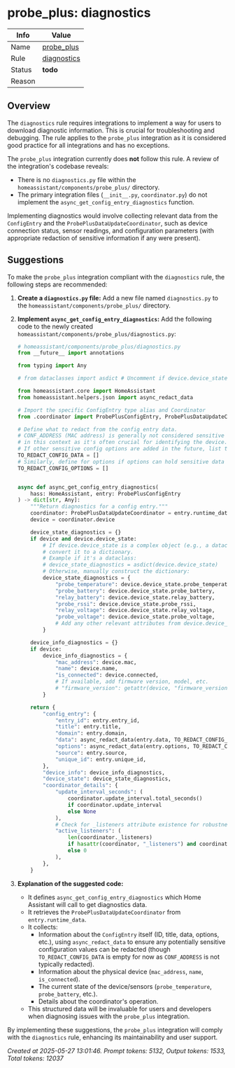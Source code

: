 # probe_plus: diagnostics

| Info   | Value                                                                    |
|--------|--------------------------------------------------------------------------|
| Name   | [probe_plus](https://www.home-assistant.io/integrations/probe_plus/) |
| Rule   | [diagnostics](https://developers.home-assistant.io/docs/core/integration-quality-scale/rules/diagnostics)                                                     |
| Status | **todo**                                                                 |
| Reason |                                                                          |

## Overview

The `diagnostics` rule requires integrations to implement a way for users to download diagnostic information. This is crucial for troubleshooting and debugging. The rule applies to the `probe_plus` integration as it is considered good practice for all integrations and has no exceptions.

The `probe_plus` integration currently does **not** follow this rule.
A review of the integration's codebase reveals:
*   There is no `diagnostics.py` file within the `homeassistant/components/probe_plus/` directory.
*   The primary integration files (`__init__.py`, `coordinator.py`) do not implement the `async_get_config_entry_diagnostics` function.

Implementing diagnostics would involve collecting relevant data from the `ConfigEntry` and the `ProbePlusDataUpdateCoordinator`, such as device connection status, sensor readings, and configuration parameters (with appropriate redaction of sensitive information if any were present).

## Suggestions

To make the `probe_plus` integration compliant with the `diagnostics` rule, the following steps are recommended:

1.  **Create a `diagnostics.py` file:**
    Add a new file named `diagnostics.py` to the `homeassistant/components/probe_plus/` directory.

2.  **Implement `async_get_config_entry_diagnostics`:**
    Add the following code to the newly created `homeassistant/components/probe_plus/diagnostics.py`:

    ```python
    # homeassistant/components/probe_plus/diagnostics.py
    from __future__ import annotations

    from typing import Any

    # from dataclasses import asdict # Uncomment if device.device_state is a dataclass

    from homeassistant.core import HomeAssistant
    from homeassistant.helpers.json import async_redact_data

    # Import the specific ConfigEntry type alias and Coordinator
    from .coordinator import ProbePlusConfigEntry, ProbePlusDataUpdateCoordinator

    # Define what to redact from the config entry data.
    # CONF_ADDRESS (MAC address) is generally not considered sensitive for diagnostics
    # in this context as it's often crucial for identifying the device.
    # If other sensitive config options are added in the future, list them here.
    TO_REDACT_CONFIG_DATA = []
    # Similarly, define for options if options can hold sensitive data
    TO_REDACT_CONFIG_OPTIONS = []


    async def async_get_config_entry_diagnostics(
        hass: HomeAssistant, entry: ProbePlusConfigEntry
    ) -> dict[str, Any]:
        """Return diagnostics for a config entry."""
        coordinator: ProbePlusDataUpdateCoordinator = entry.runtime_data
        device = coordinator.device

        device_state_diagnostics = {}
        if device and device.device_state:
            # If device.device_state is a complex object (e.g., a dataclass),
            # convert it to a dictionary.
            # Example if it's a dataclass:
            # device_state_diagnostics = asdict(device.device_state)
            # Otherwise, manually construct the dictionary:
            device_state_diagnostics = {
                "probe_temperature": device.device_state.probe_temperature,
                "probe_battery": device.device_state.probe_battery,
                "relay_battery": device.device_state.relay_battery,
                "probe_rssi": device.device_state.probe_rssi,
                "relay_voltage": device.device_state.relay_voltage,
                "probe_voltage": device.device_state.probe_voltage,
                # Add any other relevant attributes from device.device_state
            }

        device_info_diagnostics = {}
        if device:
            device_info_diagnostics = {
                "mac_address": device.mac,
                "name": device.name,
                "is_connected": device.connected,
                # If available, add firmware version, model, etc.
                # "firmware_version": getattr(device, "firmware_version", "N/A"),
            }

        return {
            "config_entry": {
                "entry_id": entry.entry_id,
                "title": entry.title,
                "domain": entry.domain,
                "data": async_redact_data(entry.data, TO_REDACT_CONFIG_DATA),
                "options": async_redact_data(entry.options, TO_REDACT_CONFIG_OPTIONS),
                "source": entry.source,
                "unique_id": entry.unique_id,
            },
            "device_info": device_info_diagnostics,
            "device_state": device_state_diagnostics,
            "coordinator_details": {
                "update_interval_seconds": (
                    coordinator.update_interval.total_seconds()
                    if coordinator.update_interval
                    else None
                ),
                # Check for _listeners attribute existence for robustness
                "active_listeners": (
                    len(coordinator._listeners)
                    if hasattr(coordinator, "_listeners") and coordinator._listeners is not None
                    else 0
                ),
            },
        }

    ```

3.  **Explanation of the suggested code:**
    *   It defines `async_get_config_entry_diagnostics` which Home Assistant will call to get diagnostics data.
    *   It retrieves the `ProbePlusDataUpdateCoordinator` from `entry.runtime_data`.
    *   It collects:
        *   Information about the `ConfigEntry` itself (ID, title, data, options, etc.), using `async_redact_data` to ensure any potentially sensitive configuration values can be redacted (though `TO_REDACT_CONFIG_DATA` is empty for now as `CONF_ADDRESS` is not typically redacted).
        *   Information about the physical device (`mac_address`, `name`, `is_connected`).
        *   The current state of the device/sensors (`probe_temperature`, `probe_battery`, etc.).
        *   Details about the coordinator's operation.
    *   This structured data will be invaluable for users and developers when diagnosing issues with the `probe_plus` integration.

By implementing these suggestions, the `probe_plus` integration will comply with the `diagnostics` rule, enhancing its maintainability and user support.

_Created at 2025-05-27 13:01:46. Prompt tokens: 5132, Output tokens: 1533, Total tokens: 12037_
